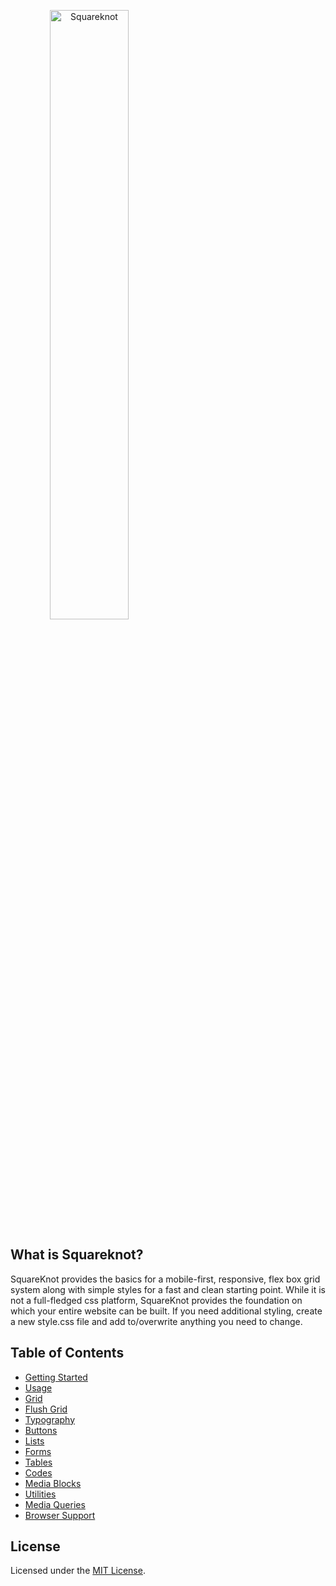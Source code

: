 <a align="center" href="https://getsquareknot.com"><img width="50%" src="https://getsquareknot.com/images/logo.png" alt="Squareknot"></a>

## What is Squareknot?

SquareKnot provides the basics for a mobile-first, responsive, flex box grid system along with simple styles for a fast and clean starting point. While it is not a full-fledged css platform, SquareKnot provides the foundation on which your entire website can be built. If you need additional styling, create a new style.css file and add to/overwrite anything you need to change.

## Table of Contents

- [Getting Started](http://getsquareknot.com/#getting-started)
- [Usage](http://getsquareknot.com/#usage)
- [Grid](http://getsquareknot.com/#grid)
- [Flush Grid](http://getsquareknot.com/#grid-flush)
- [Typography](http://getsquareknot.com/#typography)
- [Buttons](http://getsquareknot.com/#buttons)
- [Lists](http://getsquareknot.com/#lists)
- [Forms](http://getsquareknot.com/#forms)
- [Tables](http://getsquareknot.com/#tables)
- [Codes](http://getsquareknot.com/#code)
- [Media Blocks](http://getsquareknot.com/#media)
- [Utilities](http://getsquareknot.com/#utilities)
- [Media Queries](http://getsquareknot.com/#queries)
- [Browser Support](http://getsquareknot.com/#support)

## License

Licensed under the [MIT License](https://mit-license.org).
